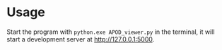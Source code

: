 # Usage

Start the program with `python.exe APOD_viewer.py` in the terminal,
it will start a development server at http://127.0.0.1:5000.